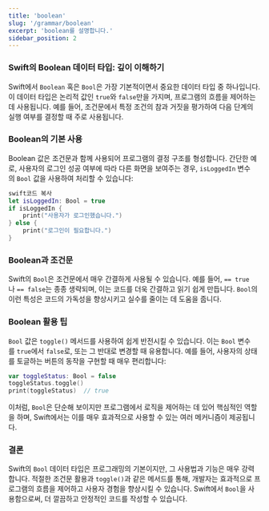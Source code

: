 ```yaml
---
title: 'boolean'
slug: '/grammar/boolean'
excerpt: 'boolean를 설명합니다.'
sidebar_position: 2
---
```


### Swift의 Boolean 데이터 타입: 깊이 이해하기

Swift에서 `Boolean` 혹은 `Bool`은 가장 기본적이면서 중요한 데이터 타입 중 하나입니다. 이 데이터 타입은 논리적 값인 `true`와 `false`만을 가지며, 프로그램의 흐름을 제어하는 데 사용됩니다. 예를 들어, 조건문에서 특정 조건의 참과 거짓을 평가하여 다음 단계의 실행 여부를 결정할 때 주로 사용됩니다.

### Boolean의 기본 사용

Boolean 값은 조건문과 함께 사용되어 프로그램의 결정 구조를 형성합니다. 간단한 예로, 사용자의 로그인 성공 여부에 따라 다른 화면을 보여주는 경우, `isLoggedIn` 변수의 `Bool` 값을 사용하여 처리할 수 있습니다:

```swift
swift코드 복사
let isLoggedIn: Bool = true
if isLoggedIn {
    print("사용자가 로그인했습니다.")
} else {
    print("로그인이 필요합니다.")
}

```

### Boolean과 조건문

Swift의 `Bool`은 조건문에서 매우 간결하게 사용될 수 있습니다. 예를 들어, `== true`나 `== false`는 종종 생략되며, 이는 코드를 더욱 간결하고 읽기 쉽게 만듭니다. `Bool`의 이런 특성은 코드의 가독성을 향상시키고 실수를 줄이는 데 도움을 줍니다.

### Boolean 활용 팁

`Bool` 값은 `toggle()` 메서드를 사용하여 쉽게 반전시킬 수 있습니다. 이는 `Bool` 변수를 `true`에서 `false`로, 또는 그 반대로 변경할 때 유용합니다. 예를 들어, 사용자의 상태를 토글하는 버튼의 동작을 구현할 때 매우 편리합니다:

```swift
var toggleStatus: Bool = false
toggleStatus.toggle()
print(toggleStatus)  // true
```

이처럼, `Bool`은 단순해 보이지만 프로그램에서 로직을 제어하는 데 있어 핵심적인 역할을 하며, Swift에서는 이를 매우 효과적으로 사용할 수 있는 여러 메커니즘이 제공됩니다.

### 결론

Swift의 `Bool` 데이터 타입은 프로그래밍의 기본이지만, 그 사용법과 기능은 매우 강력합니다. 적절한 조건문 활용과 `toggle()`과 같은 메서드를 통해, 개발자는 효과적으로 프로그램의 흐름을 제어하고 사용자 경험을 향상시킬 수 있습니다. Swift에서 `Bool`을 사용함으로써, 더 깔끔하고 안정적인 코드를 작성할 수 있습니다.